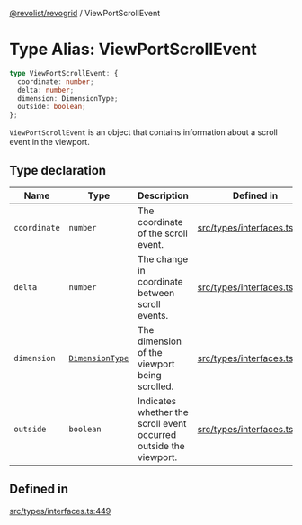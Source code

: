 [@revolist/revogrid](README.md) / ViewPortScrollEvent

# Type Alias: ViewPortScrollEvent

```ts
type ViewPortScrollEvent: {
  coordinate: number;
  delta: number;
  dimension: DimensionType;
  outside: boolean;
};
```

`ViewPortScrollEvent` is an object that contains information about a scroll
event in the viewport.

## Type declaration

| Name | Type | Description | Defined in |
| ------ | ------ | ------ | ------ |
| `coordinate` | `number` | The coordinate of the scroll event. | [src/types/interfaces.ts:457](https://github.com/revolist/revogrid/blob/21cf5bd8103ee03a0cd211a424e38941bf038335/src/types/interfaces.ts#L457) |
| `delta` | `number` | The change in coordinate between scroll events. | [src/types/interfaces.ts:461](https://github.com/revolist/revogrid/blob/21cf5bd8103ee03a0cd211a424e38941bf038335/src/types/interfaces.ts#L461) |
| `dimension` | [`DimensionType`](TypeAlias.DimensionType.md) | The dimension of the viewport being scrolled. | [src/types/interfaces.ts:453](https://github.com/revolist/revogrid/blob/21cf5bd8103ee03a0cd211a424e38941bf038335/src/types/interfaces.ts#L453) |
| `outside` | `boolean` | Indicates whether the scroll event occurred outside the viewport. | [src/types/interfaces.ts:465](https://github.com/revolist/revogrid/blob/21cf5bd8103ee03a0cd211a424e38941bf038335/src/types/interfaces.ts#L465) |

## Defined in

[src/types/interfaces.ts:449](https://github.com/revolist/revogrid/blob/21cf5bd8103ee03a0cd211a424e38941bf038335/src/types/interfaces.ts#L449)
